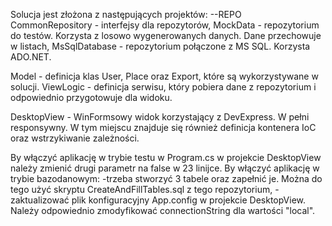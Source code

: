 Solucja jest złożona z następujących projektów:
--REPO
CommonRepository - interfejsy dla repozytorów,
MockData - repozytorium do testów. Korzysta z losowo wygenerowanych danych. Dane przechowuje w listach,
MsSqlDatabase - repozytorium połączone z MS SQL. Korzysta ADO.NET.

Model - definicja klas User, Place oraz Export, które są wykorzystywane w solucji.
ViewLogic - definicja serwisu, który pobiera dane z repozytorium i odpowiednio przygotowuje dla widoku.

DesktopView - WinFormsowy widok korzystający z DevExpress. W pełni responsywny.
W tym miejscu znajduje się również definicja kontenera IoC oraz wstrzykiwanie zależności.

By włączyć aplikację w trybie testu w Program.cs w projekcie DesktopView należy zmienić drugi parametr na false w 23 linijce.
By włączyć aplikację w trybie bazodanowym:
-trzeba stworzyć 3 tabele oraz zapełnić je. Można do tego użyć skryptu CreateAndFillTables.sql z tego repozytorium,
-zaktualizować plik konfiguracyjny App.config w projekcie DesktopView. Należy odpowiednio zmodyfikować connectionString dla wartości "local".
